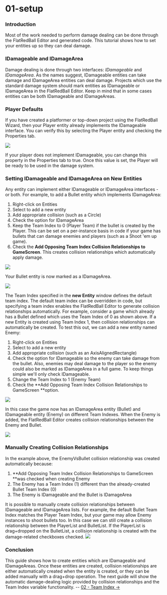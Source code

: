 # 01-setup

### Introduction

Most of the work needed to perform damage dealing can be done through the FlatRedBall Editor and generated code. This tutorial shows how to set your entities up so they can deal damage.

### IDamageable and IDamageArea

Damage dealing is done through two interfaces: _IDamageable_ and _IDamageArea_. As the names suggest, IDamageable entities can take damage and IDamageArea entities can deal damage. Projects which use the standard damage system should mark entities as IDamageable or IDamageArea in the FlatRedBall Editor. Keep in mind that in some cases entities can be both IDamageable and IDamageAreas.

### Player Defaults

If you have created a platformer or top-down project using the FlatRedBall Wizard, then your Player entity already implements the IDamageable interface. You can verify this by selecting the Player entity and checking the Properties tab.

![](../../media/2023-01-img\_63bd897ba9088.png)

If your player does not implement IDamageable, you can change this property in the Properties tab to true. Once this value is set, the Player will be ready to be used in the damage system.

### Setting IDamageable and IDamageArea on New Entities

Any entity can implement either IDamageable or IDamageArea interfaces - or both. For example, to add a Bullet entity which implements IDamageArea:

1. Right-click on Entities
2. Select to add a new entity
3. Add appropriate collision (such as a Circle)
4. Check the option for IDamageArea
5. Keep the Team Index to 0 (Player Team) if the bullet is created by the Player. This can be set on a per-instance basis in code if your game has bullets that can damage enemies and players (such as a Shoot 'em up game).
6. Check the **Add Opposing Team Index Collision Relationships to GameScreen**. This creates collision relationships which automatically apply damage.

![](../../media/2023-01-img\_63be02823e445.png)

Your Bullet entity is now marked as a IDamageArea.

![](../../media/2023-01-img\_63bd8ab263f30.png)

The Team Index specified in the **new Entity** window defines the default team index. The default team index can be overridden in code, but specifying a team index enables the FlatRedBall Editor to generate collision relationships automatically. For example, consider a game which already has a Bullet defined which uses the Team Index of 0 as shown above. If a new Entity is created using Team Index 1, then collision relationships can automatically be created. To test this out, we can add a new entity named Enemy:

1. Right-click on Entities
2. Select to add a new entity
3. Add appropriate collision (such as an AxisAlignedRectangle)
4. Check the option for IDamageable so the enemy can take damage from the bullet. Also, enemies may deal damage to the player so the enemy could also be marked as IDamageArea in a full game. To keep things simple we'll only check IDamageable.
5. Change the Team Index to 1 (Enemy Team)
6. Check the \*\*Add Opposing Team Index Collision Relationships to GameScreen \*\*option.

![](../../media/2023-01-img\_63be0357174fe.png)

In this case the game now has an IDamageArea entity (Bullet) and IDamageable entity (Enemy) on different Team Indexes. When the Enemy is added, the FlatRedBall Editor creates collision relationships between the Enemy and Bullet.

![](../../media/2023-01-img\_63be041e5eb06.png)

### Manually Creating Collision Relationships

In the example above, the EnemyVsBullet collision relationship was created automatically because:

1. \*\*Add Opposing Team Index Collision Relationships to GameScreen \*\*was checked when creating Enemy
2. The Enemy has a Team Index (1) different than the already-created Bullet Team Index (0)
3. The Enemy is IDamageable and the Bullet is IDamageArea

It is possible to manually create collision relationships between IDamageable and IDamageArea lists. For example, the default Bullet Team Index matches the Player Team Index, but your game may allow Enemy instances to shoot bullets too. In this case we can still create a collision relationship between the PlayerList and BulletList. If the PlayerList is drag+dropped on the BulletList, a collision relationship is created with the damage-related checkboxes checked. [![](../../media/2023-01-10\_18\_36\_39.gif)](../../media/2023-01-10\_18\_36\_39.gif)

### Conclusion

This guide shows how to create entities which are IDamageable and IDamageAreas. Once these entities are created, collision relationships are either automatically created when the entity is created, or they can be added manually with a drag+drop operation. The next guide will show the automatic damage-dealing logic provided by collision relationships and the Team Index variable functionality. -- [02 - Team Index ->](02-team-index.md)
